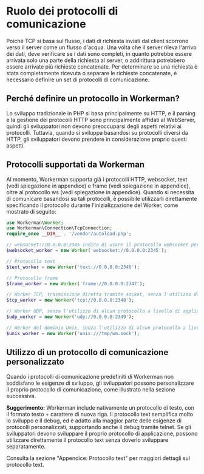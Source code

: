 # Ruolo dei protocolli di comunicazione
Poiché TCP si basa sul flusso, i dati di richiesta inviati dal client scorrono verso il server come un flusso d'acqua. Una volta che il server rileva l'arrivo dei dati, deve verificare se i dati sono completi, in quanto potrebbe essere arrivata solo una parte della richiesta al server, o addirittura potrebbero essere arrivate più richieste concatenate. Per determinare se una richiesta è stata completamente ricevuta o separare le richieste concatenate, è necessario definire un set di protocolli di comunicazione.

## Perché definire un protocollo in Workerman?
Lo sviluppo tradizionale in PHP si basa principalmente su HTTP, e il parsing e la gestione dei protocolli HTTP sono principalmente affidati al WebServer, quindi gli sviluppatori non devono preoccuparsi degli aspetti relativi ai protocolli. Tuttavia, quando si sviluppa basandosi su protocolli diversi da HTTP, gli sviluppatori devono prendere in considerazione proprio questi aspetti.

## Protocolli supportati da Workerman
Al momento, Workerman supporta già i protocolli HTTP, websocket, text (vedi spiegazione in appendice) e frame (vedi spiegazione in appendice), oltre al protocollo ws (vedi spiegazione in appendice). Quando si necessita di comunicare basandosi su tali protocolli, è possibile utilizzarli direttamente specificando il protocollo durante l'inizializzazione del Worker, come mostrato di seguito:
```php
use Workerman\Worker;
use Workerman\Connection\TcpConnection;
require_once __DIR__ . '/vendor/autoload.php';

// websocket://0.0.0.0:2345 indica di usare il protocollo websocket per ascoltare sulla porta 2345
$websocket_worker = new Worker('websocket://0.0.0.0:2345');

// Protocollo text
$text_worker = new Worker('text://0.0.0.0:2346');

// Protocollo frame
$frame_worker = new Worker('frame://0.0.0.0:2347');

// Worker TCP, trasmissione diretta tramite socket, senza l'utilizzo di alcun protocollo a livello di applicazione
$tcp_worker = new Worker('tcp://0.0.0.0:2348');

// Worker UDP, senza l'utilizzo di alcun protocollo a livello di applicazione
$udp_worker = new Worker('udp://0.0.0.0:2349');

// Worker del dominio Unix, senza l'utilizzo di alcun protocollo a livello di applicazione
$unix_worker = new Worker('unix:///tmp/wm.sock');
```

## Utilizzo di un protocollo di comunicazione personalizzato
Quando i protocolli di comunicazione predefiniti di Workerman non soddisfano le esigenze di sviluppo, gli sviluppatori possono personalizzare il proprio protocollo di comunicazione, come illustrato nella sezione successiva.

**Suggerimento:**
Workerman include nativamente un protocollo di testo, con il formato testo + carattere di nuova riga. Il protocollo text semplifica molto lo sviluppo e il debug, ed è adatto alla maggior parte delle esigenze di protocolli personalizzati, supportando anche il debug tramite telnet. Se gli sviluppatori devono sviluppare il proprio protocollo di applicazione, possono utilizzare direttamente il protocollo text senza doverlo sviluppare separatamente.

Consulta la sezione "Appendice: Protocollo text" per maggiori dettagli sul protocollo text.

